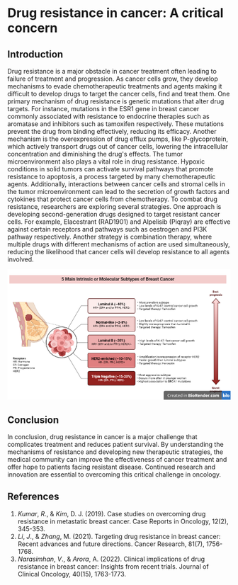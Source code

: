 # Drug resistance in cancer: A critical concern

## Introduction
Drug resistance is a major obstacle in cancer treatment often leading to failure of treatment and progression. As cancer cells grow, they develop mechanisms to evade chemotherapeutic treatments and agents making it difficult to develop drugs to target the cancer cells, find and treat them.
One primary mechanism of drug resistance is genetic mutations that alter drug targets. For instance, mutations in the ESR1 gene in breast cancer commonly associated with resistance to endocrine therapies such as aromatase and inhibitors such as tamoxifen respectively. These mutations prevent the drug from binding effectively, reducing its efficacy. Another mechanism is the overexpression of drug efflux pumps, like P-glycoprotein, which actively transport drugs out of cancer cells, lowering the intracellular concentration and diminishing the drug's effects.
The tumor microenvironment also plays a vital role in drug resistance. Hypoxic conditions in solid tumors can activate survival pathways that promote resistance to apoptosis, a process targeted by many chemotherapeutic agents. Additionally, interactions between cancer cells and stromal cells in the tumor microenvironment can lead to the secretion of growth factors and cytokines that protect cancer cells from chemotherapy.
To combat drug resistance, researchers are exploring several strategies. One approach is developing second-generation drugs designed to target resistant cancer cells. For example, Elacestrant (RAD1901) and Alpelisib (Piqray) are effective against certain receptors and pathways such as oestrogen and PI3K pathway respectively. Another strategy is combination therapy, where multiple drugs with different mechanisms of action are used simultaneously, reducing the likelihood that cancer cells will develop resistance to all agents involved.

![image](./assets/image.png)


## Conclusion
In conclusion, drug resistance in cancer is a major challenge that complicates treatment and reduces patient survival. By understanding the mechanisms of resistance and developing new therapeutic strategies, the medical community can improve the effectiveness of cancer treatment and offer hope to patients facing resistant disease. Continued research and innovation are essential to overcoming this critical challenge in oncology.


## References

1.	_Kumar_, _R_., & _Kim_, D. J. (2019). Case studies on overcoming drug resistance in metastatic breast cancer. Case Reports in Oncology, 12(2), 345-353.
2.	_Li_, _J_., & _Zhang_, M. (2021). Targeting drug resistance in breast cancer: Recent advances and future directions. Cancer Research, 81(7), 1756-1768.
3.	_Narasimhan_, _V_., & _Arora_, A. (2022). Clinical implications of drug resistance in breast cancer: Insights from recent trials. Journal of Clinical Oncology, 40(15), 1763-1773.
